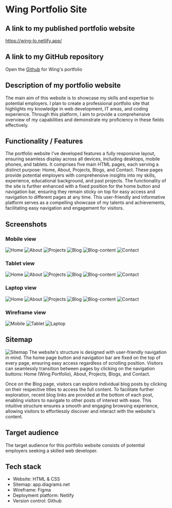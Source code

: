 # Wing Portfolio Site

## A link to my published portfolio website

https://wing-lo.netlify.app/

## A link to my GitHub repository

Open the [Github](https://github.com/Wing-Lo/portfolio) for Wing's portfolio

## Description of my portfolio website

The main aim of this website is to showcase my skills and expertise to potential employers. I plan to create a professional portfolio site that highlights my knowledge in web development, IT areas, and coding experience. Through this platform, I aim to provide a comprehensive overview of my capabilities and demonstrate my proficiency in these fields effectively.

## Functionality / Features

The portfolio website I've developed features a fully responsive layout, ensuring seamless display across all devices, including desktops, mobile phones, and tablets. It comprises five main HTML pages, each serving a distinct purpose: Home, About, Projects, Blogs, and Contact. These pages provide potential employers with comprehensive insights into my skills, experience, educational background, and past projects. The functionality of the site is further enhanced with a fixed position for the home button and navigation bar, ensuring they remain sticky on top for easy access and navigation to different pages at any time. This user-friendly and informative platform serves as a compelling showcase of my talents and achievements, facilitating easy navigation and engagement for visitors.

## Screenshots

### Mobile view 

![Home](docs/screenshot/mobile-1-home.png)
![About](docs/screenshot/mobile-2-about.png)
![Projects](docs/screenshot/mobile-3-projects.png)
![Blog](docs/screenshot/mobile-4-blog.png)
![Blog-content](docs/screenshot/mobile-5-blog-content.png)
![Contact](docs/screenshot/mobile-6-contact.png)

### Tablet view

![Home](docs/screenshot/tablet-1-home.png)
![About](docs/screenshot/tablet-2-about.png)
![Projects](docs/screenshot/tablet-3-projects.png)
![Blog](docs/screenshot/tablet-4-blog.png)
![Blog-content](docs/screenshot/tablet-5-blog-content.png)
![Contact](docs/screenshot/tablet-6-contact.png)

### Laptop view

![Home](docs/screenshot/laptop-1-home.png)
![About](docs/screenshot/laptop-2-about.png)
![Projects](docs/screenshot/laptop-3-projects.png)
![Blog](docs/screenshot/laptop-4-blog.png)
![Blog-content](docs/screenshot/laptop-5-blog-content.png)
![Contact](docs/screenshot/laptop-6-contact.png)

### Wireframe view

![Mobile](docs/wireframe/wireframe-mobile.jpeg)
![Tablet](docs/wireframe/wireframe-tablet.jpeg)
![Laptop](docs/wireframe/wireframe-laptop.jpeg)

## Sitemap

![Sitemap](docs/wing-portfolio-sitemap.jpg)
The website's structure is designed with user-friendly navigation in mind. The home page button and navigation bar are fixed on the top of every page, ensuring easy access regardless of scrolling position. Visitors can seamlessly transition between pages by clicking on the navigation buttons: Home (Wing Portfolio), About, Projects, Blogs, and Contact.

Once on the Blog page, visitors can explore individual blog posts by clicking on their respective titles to access the full content. To facilitate further exploration, recent blog links are provided at the bottom of each post, enabling visitors to navigate to other posts of interest with ease. This intuitive structure ensures a smooth and engaging browsing experience, allowing visitors to effortlessly discover and interact with the website's content.

## Target audience

The target audience for this portfolio website consists of potential employers seeking a skilled web developer.

## Tech stack

- Website: HTML & CSS
- Sitemap: app.diagrams.net
- Wireframe: Figma
- Deployment platform: Netlify
- Version control: Github